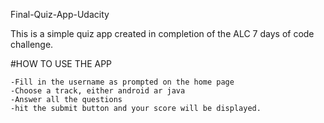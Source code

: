 Final-Quiz-App-Udacity

This is a simple quiz app created in completion of the ALC 7 days of code challenge.

#HOW TO USE THE APP

	-Fill in the username as prompted on the home page
	-Choose a track, either android ar java
	-Answer all the questions
	-hit the submit button and your score will be displayed.

